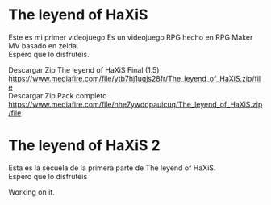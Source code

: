 # The leyend of HaXiS
Este es mi primer videojuego.Es un videojuego RPG hecho en RPG Maker MV basado en zelda.
<br>
Espero que lo disfruteis.

Descargar Zip The leyend of HaXiS Final (1.5) https://www.mediafire.com/file/ytb7hj1uqjs28fr/The_leyend_of_HaXiS.zip/file
<br>
Descargar Zip Pack completo https://www.mediafire.com/file/nhe7ywddpauicuq/The_leyend_of_HaXiS.zip/file

# The leyend of HaXiS 2
Esta es la secuela de la primera parte de The leyend of HaXiS.
<br>
Espero que lo disfruteis

Working on it.
